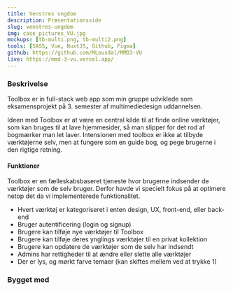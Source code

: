 ```yaml
---
title: Venstres ungdom
description: Præsentationsside
slug: venstres-ungdom
img: case_pictures_VU.jpg
mockups: [tb-multi.png, tb-multi2.png]
tools: [SASS, Vue, NuxtJS, Github, Figma]
github: https://github.com/MLousdal/MMD3-VU
live: https://mmd-3-vu.vercel.app/
---
```


### Beskrivelse

Toolbox er in full-stack web app som min gruppe udviklede som eksamensprojekt på 3. semester af multimediedesign uddannelsen.

Ideen med Toolbox er at være en central kilde til at finde online værktøjer, som kan bruges til at lave hjemmesider, så man slipper for det rod af bogmærker man let laver. Intensionen med toolbox er ikke at tilbyde værktøjerne selv, men at fungere som en guide bog, og pege brugerne i den rigtige retning.

#### Funktioner

Toolbox er en fælleskabsbaseret tjeneste hvor brugerne indsender de værktøjer som de selv bruger. Derfor havde vi specielt fokus på at optimere netop det da vi implementerede funktionalitet.

- Hvert værktøj er kategoriseret i enten design, UX, front-end, eller back-end
- Bruger autentificering (login og signup)
- Brugere kan tilføje nye værktøjer til Toolbox
- Brugere kan tilføje deres ynglings værktøjer til en privat kollektion
- Brugere kan opdatere de værktøjer som de selv har indsendt
- Admins har rettigheder til at ændre eller slette alle værktøjer
- Der er lys, og mørkt farve temaer (kan skiftes mellem ved at trykke 1)

### Bygget med

<v-tools :tools="tools"></v-tools>

